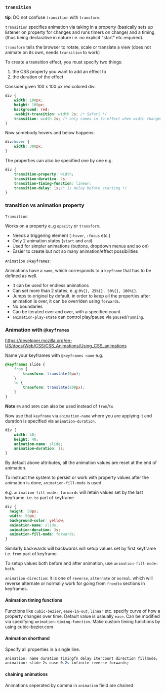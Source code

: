 
### `transition`

**tip**: DO not confuse `transition` with `transform`. 

`transition` specifies animation via taking in a property (basically sets up listener on property for changes and runs timers on change) and a timing. (thus being declarative in nature i.e. no explicit "start" etc required).

`transform` tells the browser to rotate, scale or translate a view (does not animate on its own, needs `transition` to work)

To create a transition effect, you must specify two things:

1. the CSS property you want to add an effect to
2. the duration of the effect

Consider given 100 x 100 px red colored div:
```css
div {
    width: 100px;
    height: 100px;
    background: red;
    -webkit-transition: width 2s; /* Safari */
    transition: width 2s; /* only comes in to effect when width changes */
}
```

Now somebody hovers and below happens:
```css
div:hover {
    width: 300px;
}
```

The properties can also be specified one by one e.g.
```css
div {
    transition-property: width;
    transition-duration: 2s;
    transition-timing-function: linear;
    transition-delay: 1s;/* 1s delay before starting */
}
```


### transition vs animation property

`Transition`:

Works on a property e..g `opacity` or `transform`.
* Needs a triggering element (`:hover`, `:focus` etc.)
* Only 2 animation states (`start` and `end`)
* Used for simpler animations (buttons, dropdown menus and so on)
* Easier to create but not so many animation/effect possibilities

`Animation @keyframes`:

Animations have a `name`, which corresponds to a `keyframe` that has to be defined as well.
* It can be used for endless animations
* Can set more than 2 states, e..g `0%{}, 25%{}, 50%{}, 100%{}`.
* Jumps to original by default, in order to keep all the properties after animation is over, it can be overriden using `forwards`.
* No boundaries
* Can be iterated over and over, with a specified count.
* `animation-play-state` can control play/pause via `paused`/`running`.

### Animation with `@keyframes`

https://developer.mozilla.org/en-US/docs/Web/CSS/CSS_Animations/Using_CSS_animations

Name your keyframes with `@keyframes name`
e.g.
```css
@keyframes slide {
    from {
        transform: translate(0px);
    }
    to {
        transform: translate(200px);
    }
}
```

**Note** `0%` and `100%` can also be used instead of `from`/`to`.

Now use that `keyframe` via `animation-name` where you are applying it
and duration is specified via `animation-duration`.

```css
div {
    width: 40;
    height: 40;
    animation-name: slide;
    animation-duration: 1s;
}
```

By default above attributes, all the animation values are reset at the end of animation.

To instruct the system to persist or work with property values after the animation is done, `animation-fill-mode` is used.

e.g. `animation-fill-mode: forwards` will retain values set by the last keyframe.
i.e. `to` part of keyframe

```css
div {
  height: 50px;
  width: 50px;
  background-color: yellow;
  animation-name: slide;
  animation-duration: 3s;
  animation-fill-mode: forwards;
}
```

Similarly backwards will backwards will setup values set by first keyframe i.e. `from` part of keyframe.

To setup values both before and after animation, use `animation-fill-mode: both`.

`animation-direction`: It is one of `reverse`, `alternate` or `normal`. which will reverse alternate or normally work for going from `from`/`to` sections in keyframes.

#### Animation timing functions

Functions like `cubic-bezier`, `ease-in-out`, `linear` etc. specify curve of how a property changes over time. Default value is usaually `ease`.
Can be modified via specifying `animation-timing-function`.
Make custom timing functions by using cubic-bezier.com

#### Animation shorthand

Specify all properties in a single line.

```css
animation: name duration timingfn delay itercount direction fillmode;
animation: slide 2s ease 0.2s infinite reverse forwards;
```

#### chaining animations

Animations seperated by comma in `animation` field are chained


